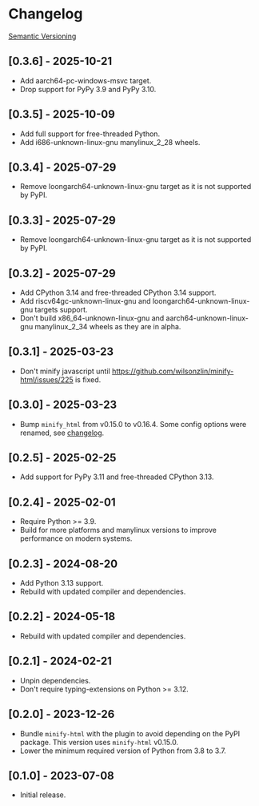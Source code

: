 # Changelog

[Semantic Versioning](https://semver.org/)

## [0.3.6] - 2025-10-21

- Add aarch64-pc-windows-msvc target.
- Drop support for PyPy 3.9 and PyPy 3.10.

## [0.3.5] - 2025-10-09

- Add full support for free-threaded Python.
- Add i686-unknown-linux-gnu manylinux_2_28 wheels.

## [0.3.4] - 2025-07-29

- Remove loongarch64-unknown-linux-gnu target as it is not supported by PyPI.

## [0.3.3] - 2025-07-29

- Remove loongarch64-unknown-linux-gnu target as it is not supported by PyPI.

## [0.3.2] - 2025-07-29

- Add CPython 3.14 and free-threaded CPython 3.14 support.
- Add riscv64gc-unknown-linux-gnu and loongarch64-unknown-linux-gnu targets support.
- Don't build x86_64-unknown-linux-gnu and aarch64-unknown-linux-gnu manylinux_2_34 wheels as they are in alpha.

## [0.3.1] - 2025-03-23

- Don't minify javascript until <https://github.com/wilsonzlin/minify-html/issues/225> is fixed.

## [0.3.0] - 2025-03-23

- Bump `minify_html` from v0.15.0 to v0.16.4. Some config options were renamed, see [changelog](https://github.com/wilsonzlin/minify-html/blob/v0.16.4/CHANGELOG.md).

## [0.2.5] - 2025-02-25

- Add support for PyPy 3.11 and free-threaded CPython 3.13.

## [0.2.4] - 2025-02-01

- Require Python >= 3.9.
- Build for more platforms and manylinux versions to improve performance on modern systems.

## [0.2.3] - 2024-08-20

- Add Python 3.13 support.
- Rebuild with updated compiler and dependencies.

## [0.2.2] - 2024-05-18

- Rebuild with updated compiler and dependencies.

## [0.2.1] - 2024-02-21

- Unpin dependencies.
- Don't require typing-extensions on Python >= 3.12.

## [0.2.0] - 2023-12-26

- Bundle `minify-html` with the plugin to avoid depending on the PyPI package. This version uses `minify-html` v0.15.0.
- Lower the minimum required version of Python from 3.8 to 3.7.

## [0.1.0] - 2023-07-08

- Initial release.
